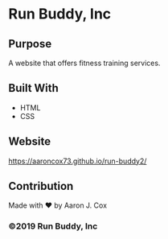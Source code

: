 # Run Buddy, Inc

## Purpose
A website that offers fitness training services. 

## Built With
* HTML
* CSS

## Website
https://aaroncox73.github.io/run-buddy2/

## Contribution
Made with ❤️ by Aaron J. Cox

### ©️2019 Run Buddy, Inc 
